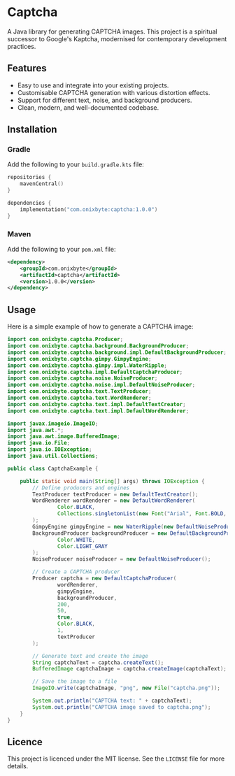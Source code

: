 # Captcha

A Java library for generating CAPTCHA images. This project is a spiritual successor to Google's Kaptcha, modernised for contemporary development practices.

## Features

*   Easy to use and integrate into your existing projects.
*   Customisable CAPTCHA generation with various distortion effects.
*   Support for different text, noise, and background producers.
*   Clean, modern, and well-documented codebase.

## Installation

### Gradle

Add the following to your `build.gradle.kts` file:

```kotlin
repositories {
    mavenCentral()
}

dependencies {
    implementation("com.onixbyte:captcha:1.0.0")
}
```

### Maven

Add the following to your `pom.xml` file:

```xml
<dependency>
    <groupId>com.onixbyte</groupId>
    <artifactId>captcha</artifactId>
    <version>1.0.0</version>
</dependency>
```

## Usage

Here is a simple example of how to generate a CAPTCHA image:

```java
import com.onixbyte.captcha.Producer;
import com.onixbyte.captcha.background.BackgroundProducer;
import com.onixbyte.captcha.background.impl.DefaultBackgroundProducer;
import com.onixbyte.captcha.gimpy.GimpyEngine;
import com.onixbyte.captcha.gimpy.impl.WaterRipple;
import com.onixbyte.captcha.impl.DefaultCaptchaProducer;
import com.onixbyte.captcha.noise.NoiseProducer;
import com.onixbyte.captcha.noise.impl.DefaultNoiseProducer;
import com.onixbyte.captcha.text.TextProducer;
import com.onixbyte.captcha.text.WordRenderer;
import com.onixbyte.captcha.text.impl.DefaultTextCreator;
import com.onixbyte.captcha.text.impl.DefaultWordRenderer;

import javax.imageio.ImageIO;
import java.awt.*;
import java.awt.image.BufferedImage;
import java.io.File;
import java.io.IOException;
import java.util.Collections;

public class CaptchaExample {

    public static void main(String[] args) throws IOException {
        // Define producers and engines
        TextProducer textProducer = new DefaultTextCreator();
        WordRenderer wordRenderer = new DefaultWordRenderer(
                Color.BLACK,
                Collections.singletonList(new Font("Arial", Font.BOLD, 40))
        );
        GimpyEngine gimpyEngine = new WaterRipple(new DefaultNoiseProducer());
        BackgroundProducer backgroundProducer = new DefaultBackgroundProducer(
                Color.WHITE,
                Color.LIGHT_GRAY
        );
        NoiseProducer noiseProducer = new DefaultNoiseProducer();

        // Create a CAPTCHA producer
        Producer captcha = new DefaultCaptchaProducer(
                wordRenderer,
                gimpyEngine,
                backgroundProducer,
                200,
                50,
                true,
                Color.BLACK,
                1,
                textProducer
        );

        // Generate text and create the image
        String captchaText = captcha.createText();
        BufferedImage captchaImage = captcha.createImage(captchaText);

        // Save the image to a file
        ImageIO.write(captchaImage, "png", new File("captcha.png"));

        System.out.println("CAPTCHA text: " + captchaText);
        System.out.println("CAPTCHA image saved to captcha.png");
    }
}
```

## Licence

This project is licenced under the MIT license. See the `LICENSE` file for more details.